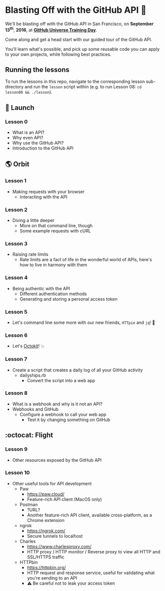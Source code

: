 # Blasting Off with the GitHub API :rocket:

We'll be blasting off with the GitHub API in San Francisco, on **September 13<sup>th</sup>**, **2016**, at **[GitHub Universe Training Day](githubuniverse.com/program/#training)**.

Come along and get a head start with our guided tour of the GitHub API.

You'll learn what's possible, and pick up some reusable code you can apply to your own projects, while following best practices.

## Running the lessons

To run the lessons in this repo, navigate to the corresponding lesson sub-directory and run the `lesson` script within (e.g. to run Lesson 08: `cd lesson08 && ./lesson`).

## :rocket: Launch

### Lesson 0
- What is an API?
- Why even API?
- Why use the GitHub API?
- Introduction to the GitHub API

## :earth_americas: Orbit
### Lesson 1
- Making requests with your browser
  - Interacting with the API

### Lesson 2
- Diving a little deeper
  - More on that command line, though
  - Some example requests with cURL

### Lesson 3
- Raising rate limits
    - Rate limits are a fact of life in the wonderful world of APIs, here's how to live in harmony with them

### Lesson 4
- Being authentic with the API
    - Different authentication methods
    - Generating and storing a personal access token

### Lesson 5
- Let's command line some more with our new friends, `HTTpie` and `jq`! :tada:

### Lesson 6
- Let's [Octokit](https://github.com/octokit/octokit.rb)! :boom:

### Lesson 7
- Create a script that creates a daily log of all your GitHub activity
  - dailyships.rb
    - Convert the script into a web app

### Lesson 8
- What is a webhook and why is it not an API?
- Webhooks and GitHub
  - Configure a webhook to call your web app
    - Test it by changing something on GitHub

## :octocat: Flight
### Lesson 9
- Other resources exposed by the GitHub API

### Lesson 10
- Other useful tools for API development
    - Paw
        - https://paw.cloud/
        - Feature-rich API client (MacOS only)
    - Postman
        - ?URL?
        - Another feature-rich API client, available cross-platform, as a Chrome extension
    - ngrok
        - https://ngrok.com/
        - Secure tunnels to localhost
    - Charles
        - https://www.charlesproxy.com/
        - HTTP proxy / HTTP monitor / Reverse proxy to view all HTTP and SSL/HTTPS traffic
    - HTTPbin
        - https://httpbin.org/
        - HTTP request and response service, useful for validating what you're sending to an API
        - :warning: Be careful not to leak your access token
